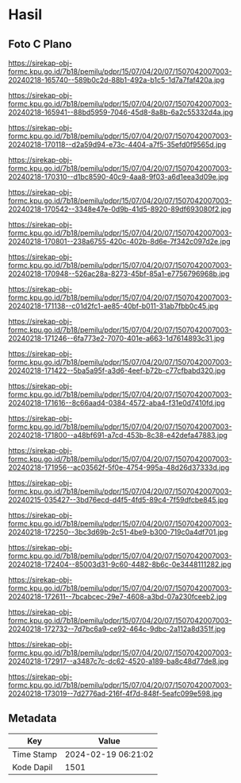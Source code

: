 # Hasil

## Foto C Plano

https://sirekap-obj-formc.kpu.go.id/7b18/pemilu/pdpr/15/07/04/20/07/1507042007003-20240218-165740--589b0c2d-88b1-492a-b1c5-1d7a7faf420a.jpg

https://sirekap-obj-formc.kpu.go.id/7b18/pemilu/pdpr/15/07/04/20/07/1507042007003-20240218-165941--88bd5959-7046-45d8-8a8b-6a2c55332d4a.jpg

https://sirekap-obj-formc.kpu.go.id/7b18/pemilu/pdpr/15/07/04/20/07/1507042007003-20240218-170118--d2a59d94-e73c-4404-a7f5-35efd0f9565d.jpg

https://sirekap-obj-formc.kpu.go.id/7b18/pemilu/pdpr/15/07/04/20/07/1507042007003-20240218-170310--d1bc8590-40c9-4aa8-9f03-a6d1eea3d09e.jpg

https://sirekap-obj-formc.kpu.go.id/7b18/pemilu/pdpr/15/07/04/20/07/1507042007003-20240218-170542--3348e47e-0d9b-41d5-8920-89df693080f2.jpg

https://sirekap-obj-formc.kpu.go.id/7b18/pemilu/pdpr/15/07/04/20/07/1507042007003-20240218-170801--238a6755-420c-402b-8d6e-7f342c097d2e.jpg

https://sirekap-obj-formc.kpu.go.id/7b18/pemilu/pdpr/15/07/04/20/07/1507042007003-20240218-170948--526ac28a-8273-45bf-85a1-e7756796968b.jpg

https://sirekap-obj-formc.kpu.go.id/7b18/pemilu/pdpr/15/07/04/20/07/1507042007003-20240218-171138--c01d2fc1-ae85-40bf-b011-31ab7fbb0c45.jpg

https://sirekap-obj-formc.kpu.go.id/7b18/pemilu/pdpr/15/07/04/20/07/1507042007003-20240218-171246--6fa773e2-7070-401e-a663-1d7614893c31.jpg

https://sirekap-obj-formc.kpu.go.id/7b18/pemilu/pdpr/15/07/04/20/07/1507042007003-20240218-171422--5ba5a95f-a3d6-4eef-b72b-c77cfbabd320.jpg

https://sirekap-obj-formc.kpu.go.id/7b18/pemilu/pdpr/15/07/04/20/07/1507042007003-20240218-171616--8c66aad4-0384-4572-aba4-f31e0d7410fd.jpg

https://sirekap-obj-formc.kpu.go.id/7b18/pemilu/pdpr/15/07/04/20/07/1507042007003-20240218-171800--a48bf691-a7cd-453b-8c38-e42defa47883.jpg

https://sirekap-obj-formc.kpu.go.id/7b18/pemilu/pdpr/15/07/04/20/07/1507042007003-20240218-171956--ac03562f-5f0e-4754-995a-48d26d37333d.jpg

https://sirekap-obj-formc.kpu.go.id/7b18/pemilu/pdpr/15/07/04/20/07/1507042007003-20240215-035427--3bd76ecd-d4f5-4fd5-89c4-7f59dfcbe845.jpg

https://sirekap-obj-formc.kpu.go.id/7b18/pemilu/pdpr/15/07/04/20/07/1507042007003-20240218-172250--3bc3d69b-2c51-4be9-b300-719c0a4df701.jpg

https://sirekap-obj-formc.kpu.go.id/7b18/pemilu/pdpr/15/07/04/20/07/1507042007003-20240218-172404--85003d31-9c60-4482-8b6c-0e3448111282.jpg

https://sirekap-obj-formc.kpu.go.id/7b18/pemilu/pdpr/15/07/04/20/07/1507042007003-20240218-172611--7bcabcec-29e7-4608-a3bd-07a230fceeb2.jpg

https://sirekap-obj-formc.kpu.go.id/7b18/pemilu/pdpr/15/07/04/20/07/1507042007003-20240218-172732--7d7bc6a9-ce92-464c-9dbc-2a112a8d351f.jpg

https://sirekap-obj-formc.kpu.go.id/7b18/pemilu/pdpr/15/07/04/20/07/1507042007003-20240218-172917--a3487c7c-dc62-4520-a189-ba8c48d77de8.jpg

https://sirekap-obj-formc.kpu.go.id/7b18/pemilu/pdpr/15/07/04/20/07/1507042007003-20240218-173019--7d2776ad-216f-4f7d-848f-5eafc099e598.jpg


## Metadata

| Key        | Value               |
| ---------- | ------------------- |
| Time Stamp | 2024-02-19 06:21:02 |
| Kode Dapil | 1501                |



